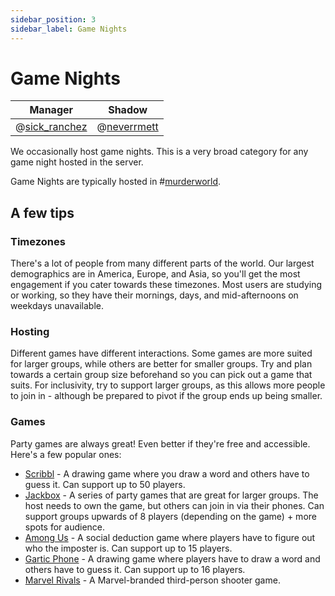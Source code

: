 ```yaml
---
sidebar_position: 3
sidebar_label: Game Nights
---
```


# Game Nights

| Manager                             | Shadow                            |
| ----------------------------------- | --------------------------------- |
| @[sick_ranchez](947853707331121282) | @[neverrmett](734640971232444486) |

We occasionally host game nights. This is a very broad category for any game night hosted in the server.

Game Nights are typically hosted in #[murderworld](1207619588565499924).

## A few tips

### Timezones

There's a lot of people from many different parts of the world. Our largest demographics are in America, Europe, and Asia, so you'll get the most engagement if you cater towards these timezones. Most users are studying or working, so they have their mornings, days, and mid-afternoons on weekdays unavailable.

### Hosting

Different games have different interactions. Some games are more suited for larger groups, while others are better for smaller groups. Try and plan towards a certain group size beforehand so you can pick out a game that suits. For inclusivity, try to support larger groups, as this allows more people to join in - although be prepared to pivot if the group ends up being smaller.

### Games

Party games are always great! Even better if they're free and accessible. Here's a few popular ones:

- [Scribbl](https://skribbl.io/) - A drawing game where you draw a word and others have to guess it. Can support up to 50 players.
- [Jackbox](https://jackboxgames.com/) - A series of party games that are great for larger groups. The host needs to own the game, but others can join in via their phones. Can support groups upwards of 8 players (depending on the game) + more spots for audience.
- [Among Us](https://www.innersloth.com/games/among-us/) - A social deduction game where players have to figure out who the imposter is. Can support up to 15 players.
- [Gartic Phone](https://garticphone.com/) - A drawing game where players have to draw a word and others have to guess it. Can support up to 16 players.
- [Marvel Rivals](https://marvelrivals.com/) - A Marvel-branded third-person shooter game.
